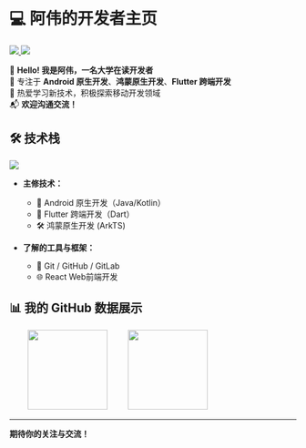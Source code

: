 <h1>💻 阿伟的开发者主页</h1>
<p>
    <a title="My Blog Site" target="_blank" href="https://blog.csdn.net/weixin_75207021">
        <img src="https://img.shields.io/badge/Blog-https%3A%2F%2Fblog.csdn.net%2Fweixin_75207021-blue?labelColor=FB5531" />
    </a>
  <a title="Bilibili" target="_blank" href="https://space.bilibili.com/471714355">
        <img src="https://img.shields.io/badge/BiliBili-https%3A%2F%2Fspace.bilibili.com%2F471714355-blue?labelColor=FF769F" />
    </a>
</p>

👋 **Hello! 我是阿伟，一名大学在读开发者**  
🎯 专注于 **Android 原生开发**、**鸿蒙原生开发**、**Flutter 跨端开发**  
📖 热爱学习新技术，积极探索移动开发领域  
📬 **欢迎沟通交流！**


## 🛠️ 技术栈
<a href="https://skillicons.dev">
<img src="https://skillicons.dev/icons?i=androidstudio,flutter,java,kotlin,dart,react,html,css,js,linux,git,vscode,idea,md" />
</a>

- **主修技术：**
  - 🌟 Android 原生开发（Java/Kotlin）
  - 🚀 Flutter 跨端开发（Dart）
  - 🛠️ 鸿蒙原生开发 (ArkTS)
 
- **了解的工具与框架：**
  - 🔧 Git / GitHub / GitLab
  - 🌐 React Web前端开发
 
## 📊 我的 GitHub 数据展示

<div >
    <span>&emsp;&emsp;</span>
    <img height="140px" src="https://github-readme-stats.vercel.app/api/top-langs/?username=bitByte404&layout=compact&theme=tokyonight" />
    <span>&emsp;&emsp;</span>
    <img height="140px" src="https://github-readme-activity-graph.vercel.app/graph?username=bitByte404&theme=vue" />
    <span>&emsp;&emsp;</span>
</div>

---

**期待你的关注与交流！**


